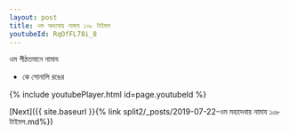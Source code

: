 ```yaml
---
layout: post
title: ওম অভ্যযায় নামায ১০৮ টাইমস
youtubeId: RqOfFL78i_8
---
```

 
 
 ওম পীঠতমানে নামায  
 
 -  কে সোনালি রঙের 
 
  
 
  
 
 
 
 
 
 


{% include youtubePlayer.html id=page.youtubeId %}
 
[Next]({{ site.baseurl }}{% link  split2/_posts/2019-07-22-ওম মহাদেবায় নামায ১০৮ টাইমস.md%})
 

